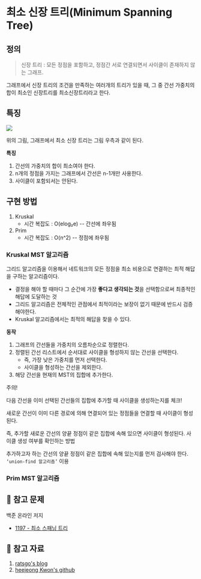 # 최소 신장 트리(Minimum Spanning Tree)


## 정의

> 신장 트리 : 모든 정점을 포함하고, 정점간 서로 연결되면서 사이클이 존재하지 않는 그래프.

그래프에서 신장 트리의 조건을 만족하는 여러개의 트리가 있을 때, 그 중 간선 가중치의 합이 최소인 신장트리를 최소신장트리라고 한다. 



## 특징

![](https://i.imgur.com/kITm4WO.png)

위의 그림, 그래프에서 최소 신장 트리는 그림 우측과 같이 된다.

**특징**
1. 간선의 가중치의 합이 최소여야 한다.
2. n개의 정점을 가지는 그래프에서 간선은 n-1개만 사용한다.
3. 사이클이 포함되서는 안된다. 

## 구현 방법

1. Kruskal
    - 시간 복잡도 : O(elog₂e) -- 간선에 좌우됨
2. Prim
    - 시간 복잡도 : O(n^2) -- 정점에 좌우됨 

### Kruskal MST 알고리즘

그리드 알고리즘을 이용해서 네트워크의 모든 정점을 최소 비용으로 연결하는 최적 해답을 구하는 알고리즘이다.

- 결정을 해야 할 때마다 그 순간에 가장 **좋다고 생각되는 것**을 선택함으로써 최종적인 해답에 도달하는 것
- 그리드 알고리즘은 전체적인 관점에서 최적이라는 보장이 없기 때문에 반드시 검증해야한다.
- Kruskal 알고리즘에서는 최적의 해답을 찾을 수 있다.

**동작**

1. 그래프의 간선들을 가중치의 오름차순으로 정렬한다.
2. 정렬된 간선 리스트에서 순서대로 사이클을 형성하지 않는 간선을 선택한다.
    - 즉, 가장 낮은 가중치를 먼저 선택한다.
    - 사이클을 형성하는 간선을 제외한다.
3. 해당 간선을 현재의 MST의 집합에 추가한다.


주의!

다음 간선을 이미 선택된 간선들의 집합에 추가할 때 사이클을 생성하는지를 체크!

새로운 간선이 이미 다른 경로에 의해 연결되어 있는 정점들을 연결할 때 사이클이 형성된다.

즉, 추가할 새로운 간선의 양끝 정점이 같은 집합에 속해 있으면 사이클이 형성된다.
사이클 생성 여부를 확인하는 방법

추가하고자 하는 간선의 양끝 정점이 같은 집합에 속해 있는지를 먼저 검사해야 한다.
`‘union-find 알고리즘’` 이용

### Prim MST 알고리즘


## 🤭 참고 문제

백준 온라인 저지
- [1197 - 최소 스패닝 트리](https://www.acmicpc.net/problem/1197)


## 💌 참고 자료

1. [ratsgo's blog](https://ratsgo.github.io/data%20structure&algorithm/2017/11/28/MST/)
2. [heejeong Kwon's github](https://gmlwjd9405.github.io/2018/08/29/algorithm-kruskal-mst.html)